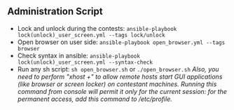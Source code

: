 
## Administration Script
* Lock and unlock during the contests: `ansible-playbook lock(unlock)_user_screen.yml --tags lock/unlock`
* Open browser on user side: `ansible-playbook open_browser.yml --tags browser`
* Check syntax in ansible: `ansible-playbook lock(unlock)_user_screen.yml --syntax-check`
* Run any sh script: `sh open_browser.sh` or `./open_browser.sh`
*Also, you need to perform "xhost +" to allow remote hosts start GUI applications (like browser or screen locker) on contestant machines. Running this command from console will permit it only for the current session: for the permanent access, add this command to /etc/profile.*



